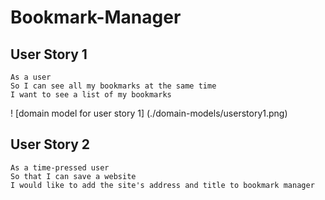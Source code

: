 # Bookmark-Manager

## User Story 1
````
As a user
So I can see all my bookmarks at the same time
I want to see a list of my bookmarks
````
! [domain model for user story 1] (./domain-models/userstory1.png)

## User Story 2
````
As a time-pressed user
So that I can save a website
I would like to add the site's address and title to bookmark manager
````